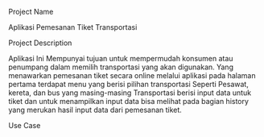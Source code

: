 Project Name

Aplikasi Pemesanan Tiket Transportasi

Project Description

Aplikasi Ini Mempunyai tujuan untuk mempermudah konsumen atau penumpang dalam memilih transportasi yang akan digunakan. Yang menawarkan pemesanan tiket secara online melalui aplikasi pada halaman pertama terdapat menu yang berisi pilihan transportasi Seperti Pesawat, kereta, dan bus yang masing-masing Transportasi berisi input data untuk tiket dan untuk menampilkan input data bisa melihat pada bagian history yang merukan hasil input data dari pemesanan tiket.

Use Case
